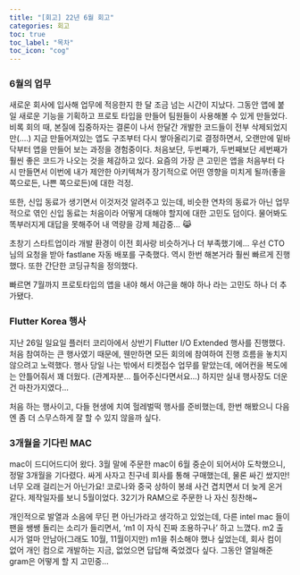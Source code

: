 ```yaml
---
title: "[회고] 22년 6월 회고"
categories: 회고
toc: true
toc_label: "목차"
toc_icon: "cog"
---
```


### 6월의 업무

새로운 회사에 입사해 업무에 적응한지 한 달 조금 넘는 시간이 지났다. 그동안 앱에 붙일 새로운 기능을 기획하고 프로토 타입을 만들어 팀원들이 사용해볼 수 있게 만들었다. 비록 회의 때, 본질에 집중하자는 결론이 나서 한달간 개발한 코드들이 전부 삭제되었지만(….) 지금 만들어져있는 앱도 구조부터 다시 쌓아올리기로 결정하면서, 오랜만에 밑바닥부터 앱을 만들어 보는 과정을 경험중이다. 처음보단, 두번째가, 두번째보단 세번째가 훨씬 좋은 코드가 나오는 것을 체감하고 있다. 요즘의 가장 큰 고민은 앱을 처음부터 다시 만들면서 이번에 내가 제안한 아키텍쳐가 장기적으로 어떤 영향을 미치게 될까(좋을 쪽으로든, 나쁜 쪽으로든)에 대한 걱정.

또한, 신입 동료가 생기면서 이것저것 알려주고 있는데, 비슷한 연차의 동료가 아닌 업무적으로 엮인 신입 동료는 처음이라 어떻게 대해야 할지에 대한 고민도 덤이다. 물어봐도 똑부러지게 대답을 못해주어 내 역량을 강제 체감중… 😹

초창기 스타트업이라 개발 환경이 이전 회사랑 비슷하거나 더 부족했기에… 우선 CTO님의 요청을 받아 fastlane 자동 배포를 구축했다. 역시 한번 해본거라 훨씬 빠르게 진행했다. 또한 간단한 코딩규칙을 정의했다. 

빠르면 7월까지 프로토타입의 앱을 내야 해서 야근을 해야 하나 라는 고민도 하나 더 추가됐다.

### Flutter Korea 행사

지난 26일 일요일 플러터 코리아에서 상반기 Flutter I/O Extended 행사를 진행했다. 처음 참여하는 큰 행사였기 때문에, 웬만하면 모든 회의에 참여하여 진행  흐름을 놓치지 않으려고 노력했다. 행사 당일 나는 밖에서 티켓접수 업무를 맡았는데, 에어컨을 복도에는 안틀어줘서 꽤 더웠다. (관계자분… 틀어주신다면서요…) 하지만 실내 행사장도 더운건 마찬가지였다…

처음 하는 행사이고, 다들 현생에 치여 헐레벌떡 행사를 준비했는데, 한번 해봤으니 다음엔 좀 더 스무스하게 잘 할 수 있지 않을까 싶다. 

### 3개월을 기다린 MAC

mac이 드디어드디어 왔다. 3월 말에 주문한 mac이 6월 중순이 되어서야 도착했으니, 정말 3개월을 기다렸다. 싸게 사자고 친구네 회사를 통해 구매했는데, 물론 싸긴 쌌지만! 너무 오래 걸리는거 아닌가요! 코로나와 중국 상하이 봉쇄 사건 겹치면서 더 늦게 온거 같다. 제작일자를 보니 5월이었다. 32기가 RAM으로 주문한 나 자신 칭찬해~

개인적으로 발열과 소음에 무딘 편 아닌가라고 생각하고 있었는데, 다른 intel mac 들이 팬을 쌩쌩 돌리는 소리가 들리면서, ‘m1 이 자식 진짜 조용하구나’ 하고 느꼈다. m2 출시가 얼마 안남아(그래도 10월, 11월이지만) m1을 취소해야 했나 싶었는데, 회사 컴이 없어 개인 컴으로 개발하는 지금, 없었으면 답답해 죽었겠다 싶다. 그동안 열일해준 gram은 어떻게 할 지 고민중…